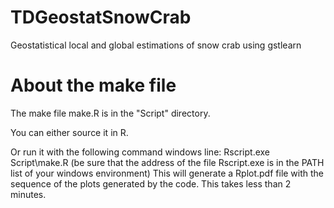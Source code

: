 # TDGeostatSnowCrab
Geostatistical local and global estimations of snow crab using gstlearn 

# About the make file

The make file make.R is in the "Script" directory.

You can either source it in R.

Or run it with the following command windows line: Rscript.exe Script\make.R 
(be sure that the address of the file Rscript.exe  is in the PATH list of your windows environment)
This will generate a Rplot.pdf file with the sequence of the plots generated by the code.
This takes less than 2 minutes.



